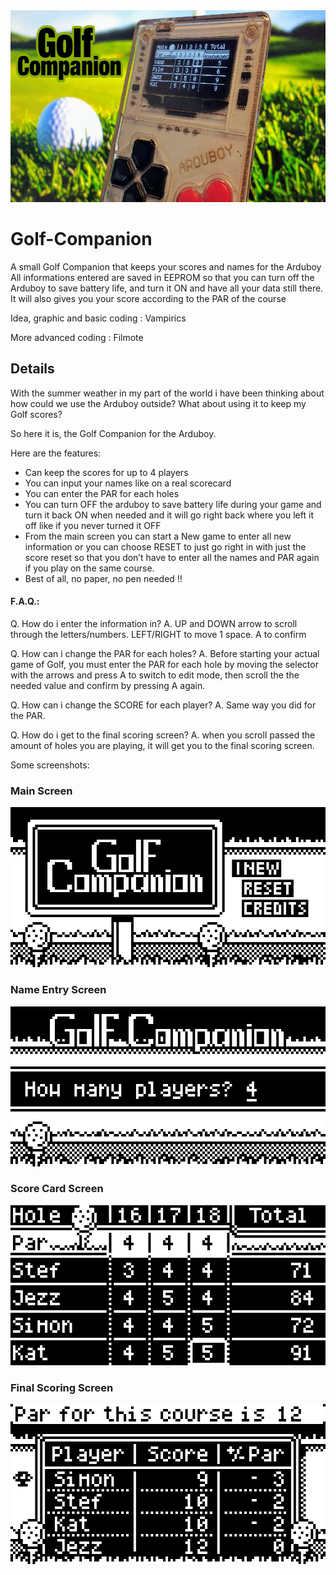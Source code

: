 <img src="/distributable/SplashScreen.jpg" data-canonical-src="/distributable/SplashScreen.jpg" width="600" height="307" />


# Golf-Companion
A small Golf Companion that keeps your scores and names for the Arduboy
All informations entered are saved in EEPROM so that you can turn off the Arduboy to save battery life, and turn it ON and have all your data still there. It will also gives you your score according to the PAR of the course

Idea, graphic and basic coding : Vampirics

More advanced coding : Filmote



## Details

With the summer weather in my part of the world i have been thinking about how could we use the Arduboy outside? What about using it to keep my Golf scores?

So here it is, the Golf Companion for the Arduboy.

Here are the features:

* Can keep the scores for up to 4 players
* You can input your names like on a real scorecard
* You can enter the PAR for each holes
* You can turn OFF the arduboy to save battery life during your game and turn it back ON when needed and it will go right back where you left it off like if you never turned it OFF
* From the main screen you can start a New game to enter all new information or you can choose RESET to just go right in with just the score reset so that you don’t have to enter all the names and PAR again if you play on the same course.
* Best of all, no paper, no pen needed !!

#### F.A.Q.:

Q. How do i enter the information in?
A. UP and DOWN arrow to scroll through the letters/numbers. LEFT/RIGHT to move 1 space. A to confirm

Q. How can i change the PAR for each holes?
A. Before starting your actual game of Golf, you must enter the PAR for each hole by moving the selector with the arrows and press A to switch to edit mode, then scroll the the needed value and confirm by pressing A again.

Q. How can i change the SCORE for each player?
A. Same way you did for the PAR.

Q. How do i get to the final scoring screen?
A. when you scroll passed the amount of holes you are playing, it will get you to the final scoring screen.

Some screenshots:

### Main Screen
<img src="/distributable/Screen_01.png" data-canonical-src="/distributable/Screen_01.png" width="512" height="256" />


### Name Entry Screen
<img src="/distributable/Screen_02.png" data-canonical-src="/distributable/Screen_02.png" width="512" height="256" />

### Score Card Screen
<img src="/distributable/Screen_03.png" data-canonical-src="/distributable/Screen_03.png" width="512" height="256" />

### Final Scoring Screen
<img src="/distributable/Screen_04.png" data-canonical-src="/distributable/Screen_04.png" width="512" height="256" />

